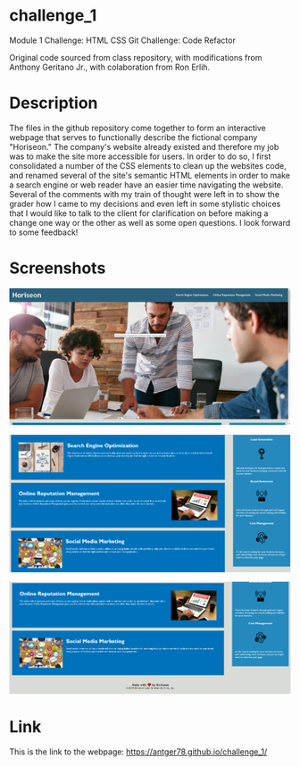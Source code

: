 # challenge_1
Module 1 Challenge: HTML CSS Git Challenge: Code Refactor

Original code sourced from class repository, with modifications from Anthony Geritano Jr., with colaboration from Ron Erlih.

# Description

The files in the github repository come together to form an interactive webpage that serves to functionally describe the fictional company "Horiseon." The company's website already existed and therefore my job was to make the site more accessible for users.  In order to do so, I first consolidated a number of the CSS elements to clean up the websites code, and renamed several of the site's semantic HTML elements in order to make a search engine or web reader have an easier time navigating the website. Several of the comments with my train of thought were left in to show the grader how I came to my decisions and even left in some stylistic choices that I would like to talk to the client for clarification on before making a change one way or the other as well as some open questions.  I look forward to some feedback!

# Screenshots

![Screenshot1](https://github.com/antger78/challenge_1/blob/main/assets/images/Screenshots_of_Deployment/Top.PNG?raw=true)

![Screenshot2](https://github.com/antger78/challenge_1/blob/main/assets/images/Screenshots_of_Deployment/Middle.PNG?raw=true)

![Screenshot3](https://github.com/antger78/challenge_1/blob/main/assets/images/Screenshots_of_Deployment/Bottom.PNG?raw=true)

# Link

This is the link to the webpage: https://antger78.github.io/challenge_1/


